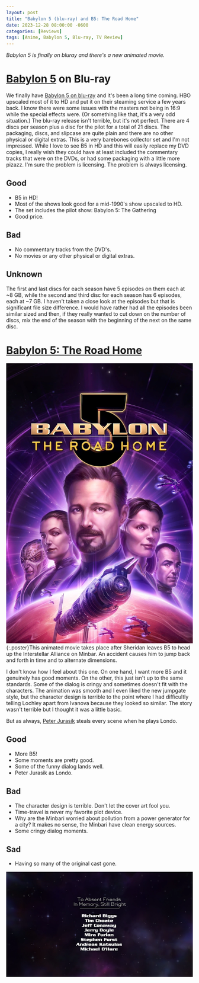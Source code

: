 ```yaml
---
layout: post
title: "Babylon 5 (blu-ray) and B5: The Road Home"
date: 2023-12-28 08:00:00 -0600
categories: [Reviews]
tags: [Anime, Babylon 5, Blu-ray, TV Review]
---
```


*Babylon 5 is finally on bluray and there's a new animated movie.*

# [Babylon 5](https://www.imdb.com/title/tt0105946/) on Blu-ray

We finally have [Babylon 5 on blu-ray](https://www.amazon.com/Babylon-5-Complete-Blu-ray-Various/dp/B0CC3JGG76/) and it's been a long time coming. HBO upscaled most of it to HD and put it on their steaming service a few years back. I know there were some issues with the masters not being in 16:9 while the special effects were. (Or something like that, it's a very odd situation.) The blu-ray release isn't terrible, but it's not perfect. There are 4 discs per season plus a disc for the pilot for a total of 21 discs. The packaging, discs, and slipcase are quite plain and there are no other physical or digital extras. This is a very barebones collector set and I'm not impressed. While I love to see B5 in HD and this will easily replace my DVD copies, I really wish they could have at least included the commentary tracks that were on the DVDs, or had some packaging with a little more pizazz. I'm sure the problem is licensing. The problem is always licensing.

## Good

* B5 in HD!
* Most of the shows look good for a mid-1990's show upscaled to HD.
* The set includes the pilot show: Babylon 5: The Gathering
* Good price.

## Bad

* No commentary tracks from the DVD's.
* No movies or any other physical or digital extras.

## Unknown

The first and last discs for each season have 5 episodes on them each at ~8 GB, while the second and third disc for each season has 6 episodes, each at ~7 GB. I haven't taken a close look at the episodes but that is significant file size difference. I would have rather had all the episodes been similar sized and then, if they really wanted to cut down on the number of discs, mix the end of the season with the beginning of the next on the same disc.

# [Babylon 5: The Road Home](https://www.imdb.com/title/tt27712788/)

![B5 The Road Home Poster](/assets/2023/12/b5-the-road-home-poster.webp){:.poster}This animated movie takes place after Sheridan leaves B5 to head up the Interstellar Alliance on Minbar. An accident causes him to jump back and forth in time and to alternate dimensions.

I don't know how I feel about this one. On one hand, I want more B5 and it genuinely has good moments. On the other, this just isn't up to the same standards. Some of the dialog is cringy and sometimes doesn't fit with the characters. The animation was smooth and I even liked the new jumpgate style, but the character design is terrible to the point where I had difficultly telling Lochley apart from Ivanova because they looked so similar. The story wasn't terrible but I thought it was a little basic.

But as always, [Peter Jurasik](https://www.imdb.com/name/nm0432867/) steals every scene when he plays Londo.

## Good

* More B5!
* Some moments are pretty good.
* Some of the funny dialog lands well.
* Peter Jurasik as Londo.

## Bad

* The character design is terrible. Don't let the cover art fool you.
* Time-travel is never my favorite plot device.
* Why are the Minbari worried about pollution from a power generator for a city? It makes no sense, the Minbari have clean energy sources.
* Some cringy dialog moments.

## Sad

* Having so many of the original cast gone.

![In Memoriam](/assets/2023/12/b5-the-road-home-in-memoriam.webp)
